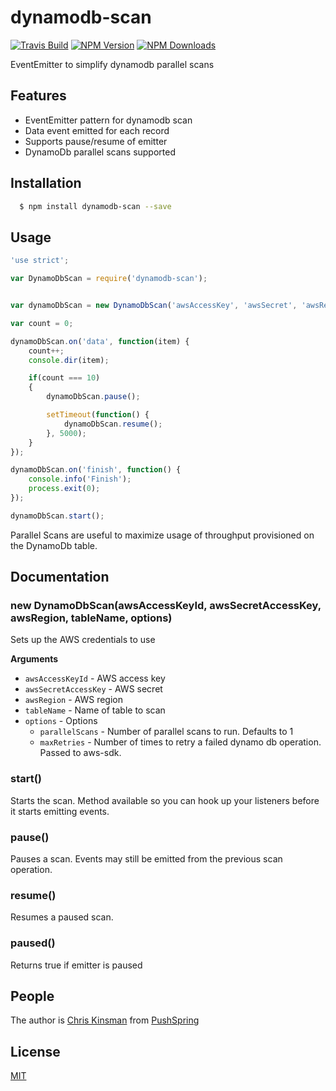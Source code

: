 # dynamodb-scan

  [![Travis Build][travis-image]][travis-url]
  [![NPM Version][npm-image]][npm-url]
  [![NPM Downloads][downloads-image]][downloads-url]

EventEmitter to simplify dynamodb parallel scans

## Features
  * EventEmitter pattern for dynamodb scan
  * Data event emitted for each record
  * Supports pause/resume of emitter
  * DynamoDb parallel scans supported

## Installation

``` bash
  $ npm install dynamodb-scan --save
```

## Usage

```js
'use strict';

var DynamoDbScan = require('dynamodb-scan');


var dynamoDbScan = new DynamoDbScan('awsAccessKey', 'awsSecret', 'awsRegion', 'tableName');

var count = 0;

dynamoDbScan.on('data', function(item) {
    count++;
    console.dir(item);

    if(count === 10)
    {
        dynamoDbScan.pause();

        setTimeout(function() {
            dynamoDbScan.resume();
        }, 5000);
    }
});

dynamoDbScan.on('finish', function() {
    console.info('Finish');
    process.exit(0);
});

dynamoDbScan.start();
```

Parallel Scans are useful to maximize usage of throughput provisioned on the DynamoDb table.

## Documentation

### new DynamoDbScan(awsAccessKeyId, awsSecretAccessKey, awsRegion, tableName, options)

Sets up the AWS credentials to use

__Arguments__

* `awsAccessKeyId` - AWS access key
* `awsSecretAccessKey` - AWS secret
* `awsRegion` - AWS region
* `tableName` - Name of table to scan
* `options` - Options
    - `parallelScans` - Number of parallel scans to run.  Defaults to 1
    - `maxRetries` - Number of times to retry a failed dynamo db operation.  Passed to aws-sdk.

### start()

Starts the scan.  Method available so you can hook up your listeners before it starts emitting events.

### pause()

Pauses a scan.  Events may still be emitted from the previous scan operation.

### resume()

Resumes a paused scan.

### paused()

Returns true if emitter is paused


## People

The author is [Chris Kinsman](https://github.com/chriskinsman) from [PushSpring](http://www.pushspring.com)

## License

  [MIT](LICENSE)

[npm-image]: https://img.shields.io/npm/v/dynamodb-scan.svg?style=flat
[npm-url]: https://npmjs.org/package/dynamodb-scan
[downloads-image]: https://img.shields.io/npm/dm/dynamodb-scan.svg?style=flat
[downloads-url]: https://npmjs.org/package/dynamodb-scan
[travis-image]: https://img.shields.io/travis/chriskinsman/dynamodb-scan.svg
[travis-url]: https://travis-ci.org/chriskinsman/dynamodb-scan
